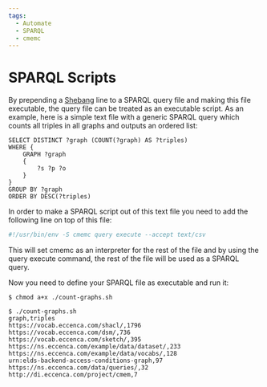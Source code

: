 ```yaml
---
tags:
  - Automate
  - SPARQL
  - cmemc
---
```

# SPARQL Scripts

By prepending a [Shebang](https://en.wikipedia.org/wiki/Shebang_(Unix)) line to a SPARQL query file and making this file executable, the query file can be treated as an executable script.
As an example, here is a simple text file with a generic SPARQL query which counts all triples in all graphs and outputs an ordered list:

``` sparql title="count-graphs.sh"
SELECT DISTINCT ?graph (COUNT(?graph) AS ?triples)
WHERE {
    GRAPH ?graph
    {
        ?s ?p ?o
    }
}
GROUP BY ?graph
ORDER BY DESC(?triples)
```

In order to make a SPARQL script out of this text file you need to add the following line on top of this file:

``` bash title="shebang line for SPARQL scripts"
#!/usr/bin/env -S cmemc query execute --accept text/csv
```

This will set cmemc as an interpreter for the rest of the file and by using the query execute command, the rest of the file will be used as a SPARQL query.

Now you need to define your SPARQL file as executable and run it:

``` shell-session
$ chmod a+x ./count-graphs.sh
```

``` shell-session
$ ./count-graphs.sh
graph,triples
https://vocab.eccenca.com/shacl/,1796
https://vocab.eccenca.com/dsm/,736
https://vocab.eccenca.com/sketch/,395
https://ns.eccenca.com/example/data/dataset/,233
https://ns.eccenca.com/example/data/vocabs/,128
urn:elds-backend-access-conditions-graph,97
https://ns.eccenca.com/data/queries/,32
http://di.eccenca.com/project/cmem,7
```

